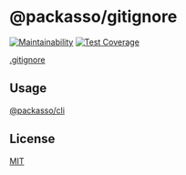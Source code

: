 # @packasso/gitignore

[![Maintainability](https://api.codeclimate.com/v1/badges/aaced5b2261f8a59b7cd/maintainability)](https://codeclimate.com/github/qiwi/packasso/maintainability)
[![Test Coverage](https://api.codeclimate.com/v1/badges/aaced5b2261f8a59b7cd/test_coverage)](https://codeclimate.com/github/qiwi/packasso/test_coverage)

[.gitignore](https://git-scm.com/docs/gitignore)

## Usage

[@packasso/cli](https://www.npmjs.com/package/@packasso/cli)

## License

[MIT](./LICENSE)
